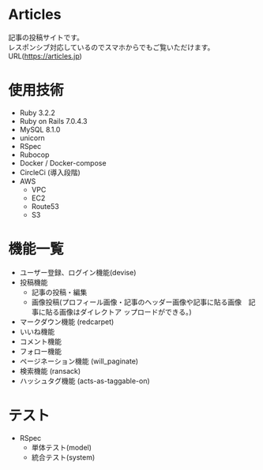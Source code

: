 # Articles
<ins></ins>

記事の投稿サイトです。  
レスポンシブ対応しているのでスマホからでもご覧いただけます。  
URL(https://articles.jp)  

# 使用技術
<ins></ins>
  * Ruby 3.2.2  
  * Ruby on Rails 7.0.4.3   
  * MySQL 8.1.0  
  * unicorn  
  * RSpec   
  * Rubocop 
  * Docker / Docker-compose  
  * CircleCi (導入段階)  
  * AWS  
      * VPC  
      * EC2 
      * Route53   
      * S3 

# 機能一覧
<ins></ins>
  * ユーザー登録、ログイン機能(devise) 
  * 投稿機能
      * 記事の投稿・編集  
      * 画像投稿(プロフィール画像・記事のヘッダー画像や記事に貼る画像　記事に貼る画像はダイレクトア ップロードができる。)  
  * マークダウン機能 (redcarpet)  
  * いいね機能  
  * コメント機能  
  * フォロー機能  
  * ページネーション機能 (will_paginate)  
  * 検索機能 (ransack)  
  * ハッシュタグ機能 (acts-as-taggable-on)  

# テスト
<ins></ins>
  * RSpec   
      * 単体テスト(model)  
      * 統合テスト(system)   
